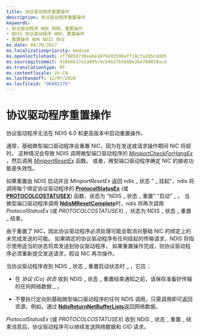 ```yaml
---
title: 协议驱动程序重置操作
description: 协议驱动程序重置操作
keywords:
- 协议驱动程序 WDK 网络，重置操作
- NDIS 协议驱动程序 WDK，重置操作
- 重置操作 WDK NDIS 协议
ms.date: 04/20/2017
ms.localizationpriority: medium
ms.openlocfilehash: cf70058736eabe1079493599aff19cfa205cddd5
ms.sourcegitcommit: 418e6617e2a695c9cb4b37b5b60e264760858acd
ms.translationtype: MT
ms.contentlocale: zh-CN
ms.lasthandoff: 12/07/2020
ms.locfileid: "96802279"
---
```

# <a name="protocol-driver-reset-operations"></a>协议驱动程序重置操作





协议驱动程序无法在 NDIS 6.0 和更高版本中启动重置操作。

通常，基础微型端口驱动程序会重置 NIC，因为在发送或请求操作期间 NIC 将超时。 这种情况会导致 NDIS 调用微型端口驱动程序的 [*MiniportCheckForHangEx*](/windows-hardware/drivers/ddi/ndis/nc-ndis-miniport_check_for_hang) ，然后调用 [*MiniportResetEx*](/windows-hardware/drivers/ddi/ndis/nc-ndis-miniport_reset) 函数。 或者，微型端口驱动程序确定 NIC 的接收功能是失效性。

如果重置由 NDIS 启动并且 *MiniportResetEx* 返回 ndis \_ 状态 " \_ 挂起"，ndis 将调用每个绑定协议驱动程序的 [**ProtocolStatusEx**](/windows-hardware/drivers/ddi/ndis/nc-ndis-protocol_status_ex) (或 [**PROTOCOLCOSTATUSEX**](/windows-hardware/drivers/ddi/ndis/nc-ndis-protocol_co_status_ex)) 函数，状态为 "NDIS \_ 状态 \_ 重置" "启动" \_ 。 当微型端口驱动程序调用 [**NdisMResetComplete**](/windows-hardware/drivers/ddi/ndis/nf-ndis-ndismresetcomplete)时，ndis 将再次调用 *ProtocolStatusEx* (或 *PROTOCOLCOSTATUSEX*) ，状态为 NDIS \_ 状态 \_ 重置 \_ 结束。

由于重置了 NIC，因此协议驱动程序必须处理可能会取消对基础 NIC 的绑定上的未完成发送的可能。 如果绑定的协议驱动程序有任何挂起的传输请求，NDIS 将指示使用适当的状态将其发送到协议驱动程序。 如果重置操作完成，则协议驱动程序必须重新提交发送请求，假设 NIC 再次操作。

当协议驱动程序收到 NDIS \_ 状态 \_ 重置启动状态时 \_ ，它应：

-   在 *协议 (Co) 状态* 收到 NDIS \_ 状态 \_ 重置结束通知之前，请保存准备好传输的任何网络数据 \_ 。

-   不要执行定向到基础微型端口驱动程序的任何 NDIS 调用，只需调用即可返回资源，例如，通过 [**NdisReturnNetBufferLists**](/windows-hardware/drivers/ddi/ndis/nf-ndis-ndisreturnnetbufferlists)返回网络数据。

*ProtocolStatusEx* (或 *PROTOCOLCOSTATUSEX*) 收到 NDIS \_ 状态 \_ 重置 \_ 结束消息后，协议驱动程序可以继续发送网络数据和 OID 请求。

 

